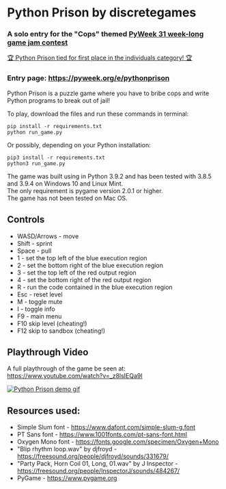 # Python Prison by discretegames

### A solo entry for the "Cops" themed [PyWeek 31 week-long game jam contest](https://pyweek.org/31)

[🏆 Python Prison tied for first place in the individuals category! 🏆](https://pyweek.org/31/ratings/)

### Entry page: https://pyweek.org/e/pythonprison

Python Prison is a puzzle game where you have to bribe cops and write Python programs to break out of jail!

To play, download the files and run these commands in terminal:

    pip install -r requirements.txt
    python run_game.py

Or possibly, depending on your Python installation:

    pip3 install -r requirements.txt
    python3 run_game.py

The game was built using in Python 3.9.2 and has been tested with 3.8.5 and 3.9.4 on Windows 10 and Linux Mint.  
The only requirement is pygame version 2.0.1 or higher.  
The game has not been tested on Mac OS.

## Controls
- WASD/Arrows - move
- Shift - sprint
- Space - pull
- 1 - set the top left of the blue execution region
- 2 - set the bottom right of the blue execution region
- 3 - set the top left of the red output region
- 4 - set the bottom right of the red output  region 
- R - run the code contained in the blue execution region
- Esc - reset level
- M - toggle mute
- I - toggle info
- F9 - main menu
- F10 skip level (cheating!)
- F12 skip to sandbox (cheating!)

## Playthrough Video

A full playthrough of the game be seen at: https://www.youtube.com/watch?v=_z8lsIEQa9I

[![Python Prison demo gif](https://user-images.githubusercontent.com/35741644/113521908-6daee480-9551-11eb-86cd-2ee0878969e9.gif)](https://www.youtube.com/watch?v=_z8lsIEQa9I)

## Resources used:
- Simple Slum font - https://www.dafont.com/simple-slum-g.font
- PT Sans font - https://www.1001fonts.com/pt-sans-font.html
- Oxygen Mono font - https://fonts.google.com/specimen/Oxygen+Mono
- "Blip rhythm loop.wav" by djfroyd - https://freesound.org/people/djfroyd/sounds/331679/
- "Party Pack, Horn Coil 01, Long, 01.wav" by J Inspector - https://freesound.org/people/InspectorJ/sounds/484267/
- PyGame - https://www.pygame.org
